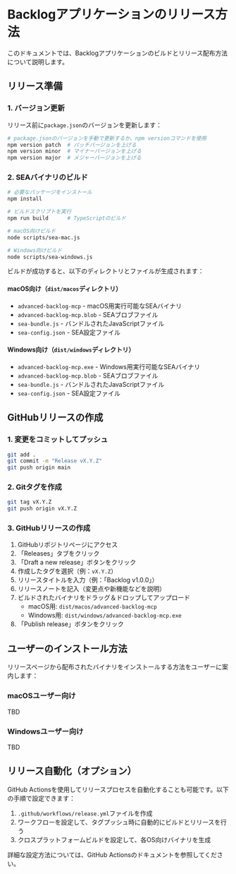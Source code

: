 # Backlogアプリケーションのリリース方法

このドキュメントでは、Backlogアプリケーションのビルドとリリース配布方法について説明します。

## リリース準備

### 1. バージョン更新

リリース前に`package.json`のバージョンを更新します：

```bash
# package.jsonのバージョンを手動で更新するか、npm versionコマンドを使用
npm version patch  # パッチバージョンを上げる
npm version minor  # マイナーバージョンを上げる
npm version major  # メジャーバージョンを上げる
```

### 2. SEAバイナリのビルド

```bash
# 必要なパッケージをインストール
npm install

# ビルドスクリプトを実行
npm run build      # TypeScriptのビルド

# macOS向けビルド
node scripts/sea-mac.js

# Windows向けビルド
node scripts/sea-windows.js
```

ビルドが成功すると、以下のディレクトリとファイルが生成されます：

#### macOS向け（`dist/macos`ディレクトリ）
- `advanced-backlog-mcp` - macOS用実行可能なSEAバイナリ
- `advanced-backlog-mcp.blob` - SEAブロブファイル
- `sea-bundle.js` - バンドルされたJavaScriptファイル
- `sea-config.json` - SEA設定ファイル

#### Windows向け（`dist/windows`ディレクトリ）
- `advanced-backlog-mcp.exe` - Windows用実行可能なSEAバイナリ
- `advanced-backlog-mcp.blob` - SEAブロブファイル
- `sea-bundle.js` - バンドルされたJavaScriptファイル
- `sea-config.json` - SEA設定ファイル

## GitHubリリースの作成

### 1. 変更をコミットしてプッシュ

```bash
git add .
git commit -m "Release vX.Y.Z"
git push origin main
```

### 2. Gitタグを作成

```bash
git tag vX.Y.Z
git push origin vX.Y.Z
```

### 3. GitHubリリースの作成

1. GitHubリポジトリページにアクセス
2. 「Releases」タブをクリック
3. 「Draft a new release」ボタンをクリック
4. 作成したタグを選択（例：`vX.Y.Z`）
5. リリースタイトルを入力（例：「Backlog v1.0.0」）
6. リリースノートを記入（変更点や新機能などを説明）
7. ビルドされたバイナリをドラッグ＆ドロップしてアップロード
   - macOS用: `dist/macos/advanced-backlog-mcp`
   - Windows用: `dist/windows/advanced-backlog-mcp.exe`
8. 「Publish release」ボタンをクリック

## ユーザーのインストール方法

リリースページから配布されたバイナリをインストールする方法をユーザーに案内します：

### macOSユーザー向け

TBD

### Windowsユーザー向け

TBD

## リリース自動化（オプション）

GitHub Actionsを使用してリリースプロセスを自動化することも可能です。以下の手順で設定できます：

1. `.github/workflows/release.yml`ファイルを作成
2. ワークフローを設定して、タグプッシュ時に自動的にビルドとリリースを行う
3. クロスプラットフォームビルドを設定して、各OS向けバイナリを生成

詳細な設定方法については、GitHub Actionsのドキュメントを参照してください。 